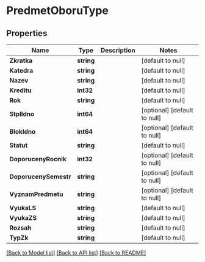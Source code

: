 # PredmetOboruType

## Properties
Name | Type | Description | Notes
------------ | ------------- | ------------- | -------------
**Zkratka** | **string** |  | [default to null]
**Katedra** | **string** |  | [default to null]
**Nazev** | **string** |  | [default to null]
**Kreditu** | **int32** |  | [default to null]
**Rok** | **string** |  | [default to null]
**StplIdno** | **int64** |  | [optional] [default to null]
**BlokIdno** | **int64** |  | [optional] [default to null]
**Statut** | **string** |  | [default to null]
**DoporucenyRocnik** | **int32** |  | [optional] [default to null]
**DoporucenySemestr** | **string** |  | [optional] [default to null]
**VyznamPredmetu** | **string** |  | [optional] [default to null]
**VyukaLS** | **string** |  | [default to null]
**VyukaZS** | **string** |  | [default to null]
**Rozsah** | **string** |  | [default to null]
**TypZk** | **string** |  | [default to null]

[[Back to Model list]](../README.md#documentation-for-models) [[Back to API list]](../README.md#documentation-for-api-endpoints) [[Back to README]](../README.md)

